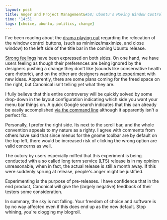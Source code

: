 ```yaml
---
layout: post
title: Anger and Project Management&#58; Ubuntu's Moving Window Controls
time: '14:51'
tags: [choice, ubuntu, politics, change]
---
```


I've been reading about the [drama playing out][] regarding the relocation of the window control buttons, (such as minimize/maximize, and close window) to the left side of the title bar in the coming Ubuntu release.

[Strong feelings][] have been expressed on both sides.  On one hand, we have users feeling as though their preferences are being ignored by the designers pushing a change they don't like (sounds like conservative health care rhetoric), and on the other are designers [wanting to experiment][] with new ideas.  Apparently, there are some plans coming for the freed space on the right, but Canonical isn't telling yet what they are.

<!-- EXTENDED -->

I fully believe that this entire controversy will be quickly solved by some drop-down in the layout configuration indicating which side you want your menu bar things on.  A quick Google search indicates that this can already be easily accomplished [via the command line][] although it apparently isn't a perfect fix.  

Personally, I prefer the right side.  Its next to the scroll bar, and the whole convention appeals to my nature as a righty.  I agree with comments from others have said that since menus for the gnome toolbar are by default on the top left, there would be increased risk of clicking the wrong option are valid concerns as well.

The outcry by users especially miffed that this experiment is being conducted with a so called long term service (LTS) release is in my opinion unreasonable, when in fact, the actual release is still a month away.  If this were suddenly sprung at release, people's anger might be justified.  

Experimenting is the purpose of pre-releases.  I have confidence that in the end product, Canonical will give the (largely negative) feedback of their testers some consideration.

In summary, the sky is not falling.  Your freedom of choice and software is by no way affected even if this does end up as the new default.  Stop whining, you're clogging my blogroll.

[drama playing out]:http://www.linux-magazine.com/Online/News/Ubuntu-10.04-Button-Rearrangement-Becomes-Hot-Topic

[Strong feelings]:https://bugs.launchpad.net/ubuntu/+source/light-themes/+bug/532633/

[wanting to experiment]:http://www.ivankamajic.com/?p=281

[via the command line]:http://richs-lxh.linux-hardcore.com/2010/03/how-to-ubuntu-10-04-window-buttons-on-the-right/


